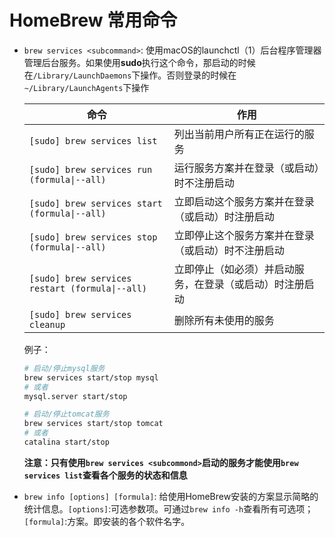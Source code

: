# HomeBrew 常用命令

- `brew services <subcommand>`: 使用macOS的launchctl（1）后台程序管理器管理后台服务。如果使用**sudo**执行这个命令，那启动的时候在`/Library/LaunchDaemons`下操作。否则登录的时候在`~/Library/LaunchAgents`下操作

  命令 | 作用
  --- | ---
  `[sudo] brew services list` | 列出当前用户所有正在运行的服务
  `[sudo] brew services run (formula\|--all)` | 运行服务方案并在登录（或启动）时不注册启动
  `[sudo] brew services start (formula\|--all)` | 立即启动这个服务方案并在登录（或启动）时注册启动
  `[sudo] brew services stop (formula\|--all)` | 立即停止这个服务方案并在登录（或启动）时不注册启动
  `[sudo] brew services restart (formula\|--all)` | 立即停止（如必须）并启动服务，在登录（或启动）时注册启动
  `[sudo] brew services cleanup` | 删除所有未使用的服务

  例子：

  ```sh
  # 启动/停止mysql服务
  brew services start/stop mysql
  # 或者
  mysql.server start/stop

  # 启动/停止tomcat服务
  brew services start/stop tomcat
  # 或者
  catalina start/stop
  ```

  **注意：只有使用`brew services <subcommond>`启动的服务才能使用`brew services list`查看各个服务的状态和信息**
- `brew info [options] [formula]`: 给使用HomeBrew安装的方案显示简略的统计信息。`[options]`:可选参数项。可通过`brew info -h`查看所有可选项；`[formula]`:方案。即安装的各个软件名字。